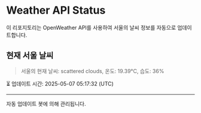 
# Weather API Status

이 리포지토리는 OpenWeather API를 사용하여 서울의 날씨 정보를 자동으로 업데이트합니다.

## 현재 서울 날씨
> 서울의 현재 날씨: scattered clouds, 온도: 19.39°C, 습도: 36%

⏳ 업데이트 시간: 2025-05-07 05:17:32 (UTC)

---
자동 업데이트 봇에 의해 관리됩니다.
